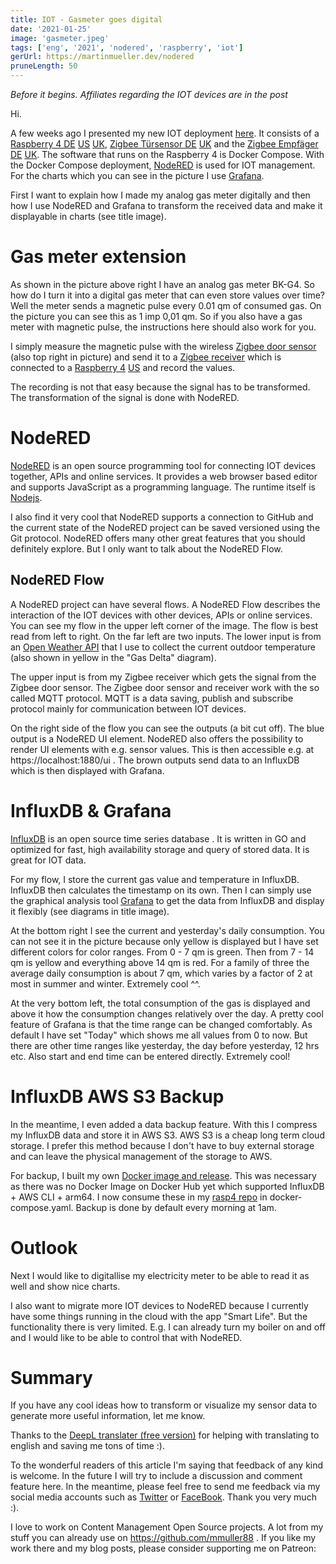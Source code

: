 ```yaml
---
title: IOT - Gasmeter goes digital
date: '2021-01-25'
image: 'gasmeter.jpeg'
tags: ['eng', '2021', 'nodered', 'raspberry', 'iot']
gerUrl: https://martinmueller.dev/nodered
pruneLength: 50
---
```

*Before it begins. Affiliates regarding the IOT devices are in the post*

Hi.

A few weeks ago I presented my new IOT deployment [here](https://martinmueller.dev/rasp4). It consists of a [Raspberry 4 DE](https://amzn.to/3a0Xjsd) [US](https://amzn.to/3iEHyuD) [UK](https://amzn.to/2Y8FOQZ), [Zigbee Türsensor DE](https://amzn.to/2KEqsAz) [UK](https://amzn.to/2MeSmDM) and the [Zigbee Empfäger DE](https://amzn.to/2Y4aq63) [UK](https://amzn.to/3pjZrSk). The software that runs on the Raspberry 4 is Docker Compose. With the Docker Compose deployment, [NodeRED](https://github.com/node-red/node-red) is used for IOT management. For the charts which you can see in the picture I use [Grafana](https://github.com/grafana/grafana).

First I want to explain how I made my analog gas meter digitally and then how I use NodeRED and Grafana to transform the received data and make it displayable in charts (see title image).

# Gas meter extension
As shown in the picture above right I have an analog gas meter BK-G4. So how do I turn it into a digital gas meter that can even store values over time? Well the meter sends a magnetic pulse every 0.01 qm of consumed gas. On the picture you can see this as 1 imp 0,01 qm. So if you also have a gas meter with magnetic pulse, the instructions here should also work for you.

I simply measure the magnetic pulse with the wireless [Zigbee door sensor](https://amzn.to/2KEqsAz) (also top right in picture) and send it to a [Zigbee receiver](https://amzn.to/2Y4aq63) which is connected to a [Raspberry 4](https://amzn.to/3a0Xjsd) [US](https://amzn.to/3iEHyuD) and record the values.

The recording is not that easy because the signal has to be transformed. The transformation of the signal is done with NodeRED.

# NodeRED
[NodeRED](https://github.com/node-red/node-red) is an open source programming tool for connecting IOT devices together, APIs and online services. It provides a web browser based editor and supports JavaScript as a programming language. The runtime itself is [Nodejs](https://en.wikipedia.org/wiki/Node.js).

I also find it very cool that NodeRED supports a connection to GitHub and the current state of the NodeRED project can be saved versioned using the Git protocol. NodeRED offers many other great features that you should definitely explore. But I only want to talk about the NodeRED Flow.

## NodeRED Flow
A NodeRED project can have several flows. A NodeRED Flow describes the interaction of the IOT devices with other devices, APIs or online services. You can see my flow in the upper left corner of the image. The flow is best read from left to right. On the far left are two inputs. The lower input is from an [Open Weather API](https://openweathermap.org/appid) that I use to collect the current outdoor temperature (also shown in yellow in the "Gas Delta" diagram).

The upper input is from my Zigbee receiver which gets the signal from the Zigbee door sensor. The Zigbee door sensor and receiver work with the so called MQTT protocol. MQTT is a data saving, publish and subscribe protocol mainly for communication between IOT devices.

On the right side of the flow you can see the outputs (a bit cut off). The blue output is a NodeRED UI element. NodeRED also offers the possibility to render UI elements with e.g. sensor values. This is then accessible e.g. at https://localhost:1880/ui . The brown outputs send data to an InfluxDB which is then displayed with Grafana.

# InfluxDB & Grafana
[InfluxDB](https://github.com/influxdata/influxdb) is an open source time series database . It is written in GO and optimized for fast, high availability storage and query of stored data. It is great for IOT data.

For my flow, I store the current gas value and temperature in InfluxDB. InfluxDB then calculates the timestamp on its own. Then I can simply use the graphical analysis tool [Grafana](https://github.com/grafana/grafana) to get the data from InfluxDB and display it flexibly (see diagrams in title image).

At the bottom right I see the current and yesterday's daily consumption. You can not see it in the picture because only yellow is displayed but I have set different colors for color ranges. From 0 - 7 qm is green. Then from 7 - 14 qm is yellow and everything above 14 qm is red. For a family of three the average daily consumption is about 7 qm, which varies by a factor of 2 at most in summer and winter. Extremely cool ^^.

At the very bottom left, the total consumption of the gas is displayed and above it how the consumption changes relatively over the day. A pretty cool feature of Grafana is that the time range can be changed comfortably. As default I have set "Today" which shows me all values from 0 to now. But there are other time ranges like yesterday, the day before yesterday, 12 hrs etc. Also start and end time can be entered directly. Extremely cool!

# InfluxDB AWS S3 Backup
In the meantime, I even added a data backup feature. With this I compress my InfluxDB data and store it in AWS S3. AWS S3 is a cheap long term cloud storage. I prefer this method because I don't have to buy external storage and can leave the physical management of the storage to AWS.

For backup, I built my own [Docker image and release](https://github.com/mmuller88/influxdb-s3-backup). This was necessary as there was no Docker Image on Docker Hub yet which supported InfluxDB + AWS CLI + arm64. I now consume these in my [rasp4 repo](https://github.com/mmuller88/rasp4) in docker-compose.yaml. Backup is done by default every morning at 1am.

# Outlook
Next I would like to digitallise my electricity meter to be able to read it as well and show nice charts.

I also want to migrate more IOT devices to NodeRED because I currently have some things running in the cloud with the app "Smart Life". But the functionality there is very limited. E.g. I can already turn my boiler on and off and I would like to be able to control that with NodeRED.

# Summary
If you have any cool ideas how to transform or visualize my sensor data to generate more useful information, let me know.

Thanks to the [DeepL translater (free version)](https://DeepL.com/Translator) for helping with translating to english and saving me tons of time :).

To the wonderful readers of this article I'm saying that feedback of any kind is welcome. In the future I will try to include a discussion and comment feature here. In the meantime, please feel free to send me feedback via my social media accounts such as [Twitter](https://twitter.com/MartinMueller_) or [FaceBook](https://facebook.com/martin.muller.10485). Thank you very much :).

I love to work on Content Management Open Source projects. A lot from my stuff you can already use on https://github.com/mmuller88 . If you like my work there and my blog posts, please consider supporting me on Patreon:

 